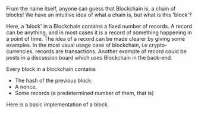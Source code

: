 From the name itself, anyone can guess that Blockchain is, a chain of blocks! We have an intuitive idea of what a chain is, but what is this 'block'?

Here, a 'block' in a Blockchain contains a fixed number of records. A record can be anything, and in most cases it is a record of something happening in a point of time. The idea of a record can be made clearer by giving some examples. In the most usual usage case of blockchain, i.e crypto-currencies, records are transactions. Another example of record could be posts in a discussion board which uses Blockchain in the back-end.

Every block in a blockchain contains

- The hash of the previous block.
- A nonce.
- Some records (a predetermined number of them, that is)

Here is a basic implementation of a block.
